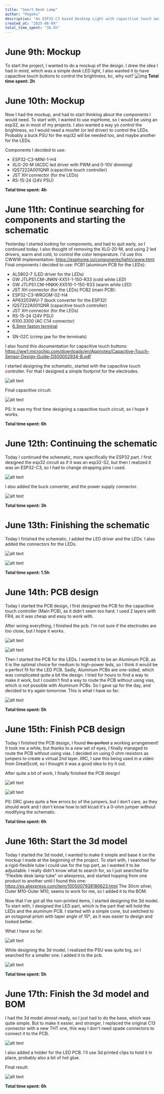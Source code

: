 ```yaml
---
title: "Smart Desk Lamp"
author: "Pegoku"
description: "An ESP32-C3 based Desktop Light with capacitive touch and Home Assistant Integration"
created_at: "2025-06-09"
total_time_spent: "38.5h"
---
```


# June 9th: Mockup
To start the project, I wanted to do a mockup of the design.
I drew the idea I had in mind, which was a simple desk LED light, I also wanted it to have capacitive touch buttons to control the brightness, bc, why not?
![img](assets/mockup.jpg)
**Total time spent: 2h**

# June 10th: Mockup
Now I had the mockup, and had to start thinking about the components I would need.
To start with, I wanted to use espHome, so I would be using an esp32, as in most of my projects.
I also wanted a way yo control the brightness, so I would need a mosfet (or led driver) to control the LEDs.
Probably a buck PSU for the esp32 will be needed too, and maybe another for the LEDs.

Components I decided to use:
- ESP32-C3-MINI-1-H4
- XLG-20-M (ACDC led driver with PWM and 0-10V dimming)
- IQS7222A001QNR (capacitive touch controller)
- JST XH connector (for the LEDs)
- RS-15-24 (24V PSU)

**Total time spent: 4h**

# June 11th: Continue searching for components and starting the schematic
Yesterday I started looking for components, and had to quit early, so I continued today.
I also thought of removing the XLG-20-M, and using 2 led drivers, warm and cold, to control the color temperature. I'd use this CWWW implementation: https://esphome.io/components/light/cwww.html
Final omponents I decided to use:
PCB1 (aluminum PCB for the LEDs):
- AL5802-7 (LED driver for the LEDs)
- GW JTLPS1.CM-JNKN-XX51-1-150-R33 (cold white LED)
- GW JTLPS1.CM-HNKK-XX510-1-150-R33 (warm white LED)
- JST XH connector (for the LEDs)
PCB2 (main PCB):
- ESP32-C3-WROOM-02-H4
- AP63203WU-7 (buck converter for the ESP32)
- IQS7222A001QNR (capacitive touch controller)
- JST XH connector (for the LEDs)
- RS-15-24 (24V PSU)
- 6100.3300 (AC C14 connector)
- [6.3mm faston terminal](https://es.aliexpress.com/item/1005007347459855.html)
- 
- SN-02C (crimp jaw for the terminals)

I also found this documentation for capacitive touch buttons: https://ww1.microchip.com/downloads/en/Appnotes/Capacitive-Touch-Sensor-Design-Guide-DS00002934-B.pdf

I started designing the schematic, started with the capacitive touch controller. For that I designed a simple footprint for the electrodes.

![alt text](assets/image2.png)

Final capacitive circuit:

![alt text](assets/image.png)

PS: It was my first time designing a capacitive touch circuit, so I hope it works.

**Total time spent: 6h**

# June 12th: Continuing the schematic
Today I continued the schematic, more specifically the ESP32 part.
I first designed the esp32 circuit as if it was an esp32-S2, but then I realized it was an ESP32-C3, so I had to change strapping pins i used.

![alt text](<assets/image copy.png>)

I also added the buck converter, and the power supply connector.

![alt text](<assets/image copy 2.png>)

**Total time spent: 3h**

# June 13th: Finishing the schematic
Today I finished the schematic, I added the LED driver and the LEDs. I also added the connectors for the LEDs.

![alt text](<assets/image copy 3.png>)

![alt text](<assets/image copy 4.png>)

**Total time spent: 1.5h**

# June 14th: PCB design
Today I started the PCB design, I first designed the PCB for the capacitive touch controller (Main PCB), as it didn't seem too hard. I used 2 layers with FR4, as it was cheap and easy to work with.

After wiring everything, I finished the pcb. I'm not sure if the electrodes are too close, but I hope it works.

![alt text](<assets/image copy 6.png>)

![alt text](<assets/image copy 5.png>)

Then I started the PCB for the LEDs. I wanted it to be an Aluminum PCB, as it is the optimal choice for medium to high-power leds, so I think it would be a perfect fit for the LED PCB. Sadly, Aluminum PCBs are one-sided, which was complicated quite a bit the design.
I tried for hours to find a way to make it work, but I couldn't find a way to route the PCB without using vias, which is not possible with Aluminum PCBs. So I gave up for the day, and decided to try again tomorrow.
This is what I have so far: 

![alt text](<assets/image copy 7.png>)

**Total time spent: 5h**


# June 15th: Finish PCB design
Today I finished the PCB design, I found ~~the perfect~~ a working arrangement!
It took me a while, but thanks to a new set of eyes, I finally managed to route the PCB without using vias.
I decided on using 0 ohm resistors as jumpers to create a virtual 2nd layer. IIRC, I saw this being used in a video from GreatScott, so I thought it was a good idea to try it out.

After quite a bit of work, I finally finished the PCB design!

![alt text](<assets/image copy 8.png>)

![alt text](<assets/image copy 9.png>)

PS: DRC gives quite a few errors bc of the jumpers, but I don't care, as they should work and I don't know how to tell kicad it's a 0-ohm jumper without modifying the schematic.

**Total time spent: 6h**

# June 16th: Start the 3d model
Today I started the 3d model, I wanted to make it simple and base it on the mockup I made at the beginning of the project.
To start with, I searched for a rigid-flexible tube I could use for the top part, as I wanted it to be adjustable. I really didn't know what to search for, so I just searched for "Flexible desk lamp tube" on aliexpress, and started hopping from one product to another until I found this one: https://es.aliexpress.com/item/1005007938186623.html The 30cm silver, Outer M10-Outer M10, seems to work for me, so I added it to the BOM.

Now that I've got all the non-printed items, I started designing the 3d model.
To start with, I designed the LED part, which is the part that will hold the LEDs and the aluminum PCB. I started with a simple cone, but switched to an octagonal prism with taper angle of 15º, as it was easier to design and looked better.

What I have so far:

![alt text](<assets/image copy 10.png>)

While designing the 3d model, I realized the PSU was quite big, so I searched for a smaller one. I added it to the pcb.

![alt text](<assets/image copy 11.png>)

**Total time spent: 5h**


# June 17th: Finish the 3d model and BOM
I had the 3d model almost ready, so I just had to do the base, which was qutie simple. But to make it easier, and stronger, I replaced the original C13 connector with a new THT one, this way I don't need spade connectors to connect it to the PCB.

![alt text](<assets/image copy 12.png>)

I also added a holder for the LED PCB. I'll use 3d printed clips to hold it in place, probably also a bit of hot glue.

Final result: 

![alt text](<assets/image copy 13.png>)

**Total time spent: 6h**

